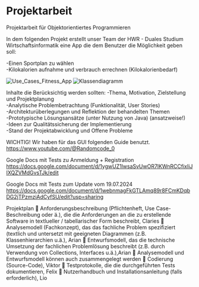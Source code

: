# Projektarbeit
Projektarbeit für Objektorientiertes Programmieren

In dem folgenden Projekt erstellt unser Team der HWR - Duales Studium Wirtschaftsinformatik eine App die dem Benutzer die Möglichkeit geben soll:

-Einen Sportplan zu wählen <br>
-Kilokalorien aufnahme und verbrauch errechnen (Kilokalorienbedarf) <br>

![Use_Cases_Fitness_App](https://github.com/ViktorStehle/Projektarbeit/assets/106766191/484efe1d-7b62-482d-8e2c-885d15e1751a)
![Klassendiagramm](https://github.com/ViktorStehle/Projektarbeit/assets/171509677/6e157157-774e-4171-bb0e-671ef7aa4c2e)

Inhalte die Berücksichtig werden sollten:
-Thema, Motivation, Zielstellung und Projektplanung <br>
-Analytische Problembetrachtung (Funktionalität, User Stories) <br>
-Architekturüberlegungen und Reflektion der behandelten Themen <br>
-Prototypische Lösungsansätze (unter Nutzung von Java) (ansatzweise!) <br>
-Ideen zur Qualitätssicherung der Implementierung <br>
-Stand der Projektabwicklung und Offene Probleme <br>

WICHTIG! Wir haben für das GUI folgenden Guide benutzt. <br>
https://www.youtube.com/@Randomcode_0 <br>

Google Docs mit Tests zu Anmeldung + Registration
https://docs.google.com/document/d/1ygwUZ1lwsaSvUwOR7lKWnRCCfixIiJIXQZVMdGvsTJk/edit

Google Docs mit Tests zum Update vom 19.07.2024
https://docs.google.com/document/d/1webnmagFkGTLAmq89r8FCmKDqbDG2jTPzmziAdCyfSU/edit?usp=sharing

Projektplan
 Anforderungsbeschreibung (Pflichtenheft, Use Case-Beschreibung
oder ä.), die die Anforderungen an die zu erstellende Software in
textlueller / tabellarischer Form beschreibt, Claries
 Analysemodell (Fachkonzept), das das fachliche Problem spezifiziert
(textlich und untersetzt mit geeigneten Diagrammen (z.B.
Klassenhierarchien u.ä.), Arian 
 Entwurfsmodell, das die technische Umsetzung der fachlichen
Problemlösung beschreibt (z.B. durch Verwendung von Collections,
Interfaces u.ä.),Arian
 Analysemodell und Entwurfsmodell können auch zusammengelegt werden
 Codierung (Source-Code), Viktor
 Testprotokolle, die die durchgeführten Tests dokumentieren, Felix
 Nutzerhandbuch und Installationsanleitung (falls erforderlich), Lio
